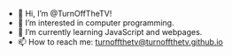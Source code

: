 - 👋 Hi, I’m @TurnOffTheTV!
- 👀 I’m interested in computer programming.
- 🌱 I’m currently learning JavaScript and webpages.
- 📫 How to reach me: turnoffthetv@turnoffthetv.github.io

<!---
TurnOffTheTV/TurnOffTheTV is a ✨ special ✨ repository because its `README.md` (this file) appears on your GitHub profile.
You can click the Preview link to take a look at your changes.
--->

